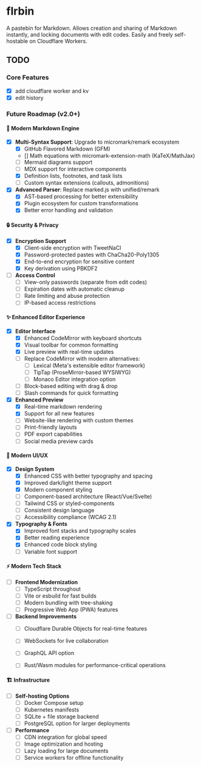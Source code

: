 # flrbin

A pastebin for Markdown. Allows creation and sharing of Markdown instantly, and locking documents with edit codes.
Easily and freely self-hostable on Cloudflare Workers.


## TODO
### Core Features

- [x] add cloudflare worker and kv
- [x] edit history

### Future Roadmap (v2.0+)

#### 🚀 Modern Markdown Engine
- [x] **Multi-Syntax Support**: Upgrade to micromark/remark ecosystem
  - [x] GitHub Flavored Markdown (GFM)
  - [] Math equations with micromark-extension-math (KaTeX/MathJax)
  - [ ] Mermaid diagrams support
  - [ ] MDX support for interactive components
  - [x] Definition lists, footnotes, and task lists
  - [ ] Custom syntax extensions (callouts, admonitions)
- [x] **Advanced Parser**: Replace marked.js with unified/remark
  - [x] AST-based processing for better extensibility
  - [x] Plugin ecosystem for custom transformations
  - [x] Better error handling and validation

#### 🔒 Security & Privacy
- [x] **Encryption Support**
  - [x] Client-side encryption with TweetNaCl
  - [x] Password-protected pastes with ChaCha20-Poly1305
  - [x] End-to-end encryption for sensitive content
  - [x] Key derivation using PBKDF2
- [ ] **Access Control**
  - [ ] View-only passwords (separate from edit codes)
  - [ ] Expiration dates with automatic cleanup
  - [ ] Rate limiting and abuse protection
  - [ ] IP-based access restrictions

#### ✨ Enhanced Editor Experience
- [x] **Editor Interface**
  - [x] Enhanced CodeMirror with keyboard shortcuts
  - [x] Visual toolbar for common formatting
  - [x] Live preview with real-time updates
  - [ ] Replace CodeMirror with modern alternatives:
    - [ ] Lexical (Meta's extensible editor framework)
    - [ ] TipTap (ProseMirror-based WYSIWYG)
    - [ ] Monaco Editor integration option
  - [ ] Block-based editing with drag & drop
  - [ ] Slash commands for quick formatting
- [x] **Enhanced Preview**
  - [x] Real-time markdown rendering
  - [x] Support for all new features
  - [ ] Website-like rendering with custom themes
  - [ ] Print-friendly layouts
  - [ ] PDF export capabilities
  - [ ] Social media preview cards

#### 🎨 Modern UI/UX
- [x] **Design System**
  - [x] Enhanced CSS with better typography and spacing
  - [x] Improved dark/light theme support
  - [x] Modern component styling
  - [ ] Component-based architecture (React/Vue/Svelte)
  - [ ] Tailwind CSS or styled-components
  - [ ] Consistent design language
  - [ ] Accessibility compliance (WCAG 2.1)
- [x] **Typography & Fonts**
  - [x] Improved font stacks and typography scales
  - [x] Better reading experience
  - [x] Enhanced code block styling
  - [ ] Variable font support

#### ⚡ Modern Tech Stack
- [ ] **Frontend Modernization**
  - [ ] TypeScript throughout
  - [ ] Vite or esbuild for fast builds
  - [ ] Modern bundling with tree-shaking
  - [ ] Progressive Web App (PWA) features
- [ ] **Backend Improvements**
  - [ ] Cloudflare Durable Objects for real-time features
  - [ ] WebSockets for live collaboration
  - [ ] GraphQL API option
  - [ ] Rust/Wasm modules for performance-critical operations


#### 🏗️ Infrastructure
- [ ] **Self-hosting Options**
  - [ ] Docker Compose setup
  - [ ] Kubernetes manifests
  - [ ] SQLite + file storage backend
  - [ ] PostgreSQL option for larger deployments
- [ ] **Performance**
  - [ ] CDN integration for global speed
  - [ ] Image optimization and hosting
  - [ ] Lazy loading for large documents
  - [ ] Service workers for offline functionality
